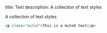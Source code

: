 title: Text
description: A collection of text styles

A collection of text styles

```html
<p class="muted">This is a muted text</p>
```
